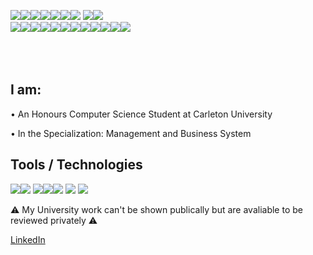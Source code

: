 <img src="https://img.icons8.com/nolan/64/w.png"/><img src="https://img.icons8.com/nolan/64/e.png"/><img src="https://img.icons8.com/nolan/64/l.png"/><img src="https://img.icons8.com/nolan/64/c.png"/><img src="https://img.icons8.com/nolan/64/o.png"/><img src="https://img.icons8.com/nolan/64/m.png"/><img src="https://img.icons8.com/nolan/64/e.png"/> <img src="https://img.icons8.com/nolan/64/t.png"/><img src="https://img.icons8.com/nolan/64/o.png"/><br>
<img src="https://img.icons8.com/nolan/64/t.png"/><img src="https://img.icons8.com/nolan/64/a.png"/><img src="https://img.icons8.com/nolan/64/s.png"/><img src="https://img.icons8.com/nolan/64/e.png"/><img src="https://img.icons8.com/nolan/64/e.png"/><img src="https://img.icons8.com/nolan/64/n.png"/><img src="https://img.icons8.com/nolan/64/g.png"/><img src="https://img.icons8.com/nolan/64/i.png"/><img src="https://img.icons8.com/nolan/64/t.png"/><img src="https://img.icons8.com/nolan/64/h.png"/><img src="https://img.icons8.com/nolan/64/u.png"/><img src="https://img.icons8.com/nolan/64/b.png"/>
<br><br>
<br><br>

## I am:
  • An Honours Computer Science Student at Carleton University

  • In the Specialization: Management and Business System

## Tools / Technologies
<img src="https://img.icons8.com/nolan/64/python.png"/><img src="https://img.icons8.com/nolan/64/java-coffee-cup-logo.png"/>
<img src="https://img.icons8.com/nolan/64/php.png"/><img src="https://img.icons8.com/nolan/64/javascript.png"/><img src="https://img.icons8.com/nolan/64/c.png"/>
<img src="https://img.icons8.com/nolan/64/mysql.png"/>
<img src="https://img.icons8.com/nolan/64/html-5.png"/>

⚠️ My University work can't be shown publically but are avaliable to be reviewed privately ⚠️

[LinkedIn](https://www.linkedin.com/in/taseen-waseq-606b04208/) 
